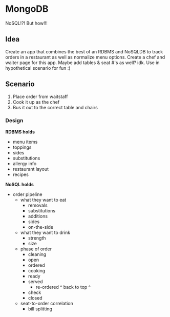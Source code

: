 # MongoDB
NoSQL!?! But how!!!

## Idea
Create an app that combines the best of an RDBMS and NoSQLDB to track orders in a restaurant as well as normalize menu options.
Create a chef and waiter page for this app.
Maybe add tables & seat #'s as well? idk.
Use in hypothetical scenario for fun :)

## Scenario
1. Place order from waitstaff
2. Cook it up as the chef
3. Bus it out to the correct table and chairs

### Design
**RDBMS holds**
- menu items
- toppings
- sides
- substitutions
- allergy info
- restaurant layout
- recipes

**NoSQL holds**
- order pipeline
  - what they want to eat
    - removals
    - substitutions
    - additions
    - sides
    - on-the-side
  - what they want to drink
    - strength
    - size
  - phase of order
    - cleaning
    - open
    - ordered
    - cooking
    - ready
    - served
      - re-ordered ^ back to top ^
    - check
    - closed
  - seat-to-order correlation
    - bill splitting

